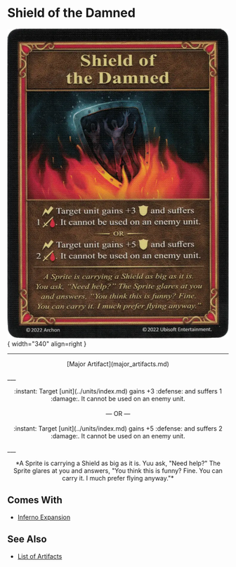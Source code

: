 # Shield of the Damned

![Shield of the Damned](../assets/artifacts_major-shield_of_the_damned.webp){ width="340" align=right }
___
<p style="text-align: center;" markdown>[Major Artifact](major_artifacts.md)</p>
___
<p style="text-align: center;" markdown>:instant: Target [unit](../units/index.md) gains +3 :defense: and suffers 1 :damage:. It cannot be used on an enemy unit.<br><br>— OR —<br><br>:instant: Target [unit](../units/index.md) gains +5 :defense: and suffers 2 :damage:. It cannot be used on an enemy unit.</p>
___
<p style="text-align: center;" markdown>*A Sprite is carrying a Shield as big as it is. Yuu ask, "Need help?" The Sprite glares at you and answers, "You think this is funny? Fine. You can carry it. I much prefer flying anyway."*</p>


## Comes With

- [Inferno Expansion](../content.md)


## See Also

- [List of Artifacts](../artifacts/index.md)
